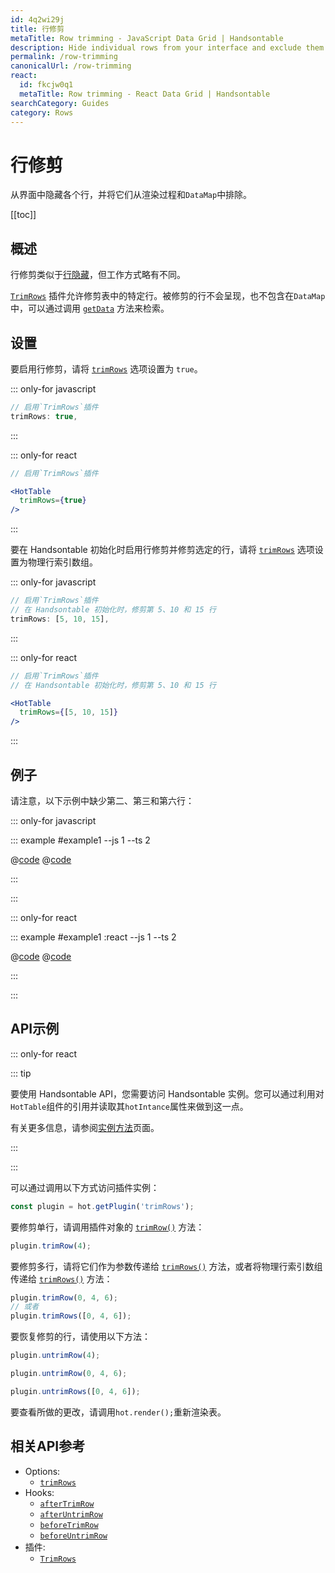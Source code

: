 ```yaml
---
id: 4q2wi29j
title: 行修剪
metaTitle: Row trimming - JavaScript Data Grid | Handsontable
description: Hide individual rows from your interface and exclude them from the rendering process and DataMap. This feature is similar, but not the same, as "hiding rows".
permalink: /row-trimming
canonicalUrl: /row-trimming
react:
  id: fkcjw0q1
  metaTitle: Row trimming - React Data Grid | Handsontable
searchCategory: Guides
category: Rows
---
```


# 行修剪

从界面中隐藏各个行，并将它们从渲染过程和`DataMap`中排除。

[[toc]]

## 概述

行修剪类似于[行隐藏](@/guides/rows/row-hiding/row-hiding.md)，但工作方式略有不同。

[`TrimRows`](@/api/trimRows.md) 插件允许修剪表中的特定行。被修剪的行不会呈现，也不包含在`DataMap`中，可以通过调用 [`getData`](@/api/core.md#getdata) 方法来检索。

## 设置

要启用行修剪，请将 [`trimRows`](@/api/options.md#trimrows) 选项设置为 `true`。

::: only-for javascript

```js
// 启用`TrimRows`插件
trimRows: true,
```

:::

::: only-for react

```jsx
// 启用`TrimRows`插件

<HotTable
  trimRows={true}
/>
```

:::

要在 Handsontable 初始化时启用行修剪并修剪选定的行，请将 [`trimRows`](@/api/options.md#trimrows) 选项设置为物理行索引数组。

::: only-for javascript

```js
// 启用`TrimRows`插件
// 在 Handsontable 初始化时，修剪第 5、10 和 15 行
trimRows: [5, 10, 15],
```

:::

::: only-for react

```jsx
// 启用`TrimRows`插件
// 在 Handsontable 初始化时，修剪第 5、10 和 15 行

<HotTable
  trimRows={[5, 10, 15]}
/>
```

:::

## 例子

请注意，以下示例中缺少第二、第三和第六行：

::: only-for javascript

::: example #example1 --js 1 --ts 2

@[code](@/content/guides/rows/row-trimming/javascript/example1.js)
@[code](@/content/guides/rows/row-trimming/javascript/example1.ts)

:::

:::

::: only-for react

::: example #example1 :react --js 1 --ts 2

@[code](@/content/guides/rows/row-trimming/react/example1.jsx)
@[code](@/content/guides/rows/row-trimming/react/example1.tsx)

:::

:::

## API示例

::: only-for react

::: tip

要使用 Handsontable API，您需要访问 Handsontable 实例。您可以通过利用对`HotTable`组件的引用并读取其`hotIntance`属性来做到这一点。

有关更多信息，请参阅[实例方法](@/guides/getting-started/react-methods/react-methods.md)页面。

:::

:::

可以通过调用以下方式访问插件实例：

```js
const plugin = hot.getPlugin('trimRows');
```

要修剪单行，请调用插件对象的 [`trimRow()`](@/api/trimRows.md#trimrow) 方法：

```js
plugin.trimRow(4);
```
要修剪多行，请将它们作为参数传递给 [`trimRows()`](@/api/trimRows.md#trimrow) 方法，或者将物理行索引数组传递给 [`trimRows()`]( @/api/trimRows.md#trimrows) 方法：

```js
plugin.trimRow(0, 4, 6);
// 或者
plugin.trimRows([0, 4, 6]);
```

要恢复修剪的行，请使用以下方法：

```js
plugin.untrimRow(4);
```
```js
plugin.untrimRow(0, 4, 6);
```
```js
plugin.untrimRows([0, 4, 6]);
```

要查看所做的更改，请调用`hot.render();`重新渲染表。

## 相关API参考

- Options:
  - [`trimRows`](@/api/options.md#trimrows)
- Hooks:
  - [`afterTrimRow`](@/api/hooks.md#aftertrimrow)
  - [`afterUntrimRow`](@/api/hooks.md#afteruntrimrow)
  - [`beforeTrimRow`](@/api/hooks.md#beforetrimrow)
  - [`beforeUntrimRow`](@/api/hooks.md#beforeuntrimrow)
- 插件:
  - [`TrimRows`](@/api/trimRows.md)
